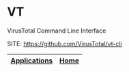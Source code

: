 # VT

 VirusTotal Command Line Interface

 SITE: https://github.com/VirusTotal/vt-cli

 | [Applications](https://portable-linux-apps.github.io/apps.html) | [Home](https://portable-linux-apps.github.io)
 | --- | --- |